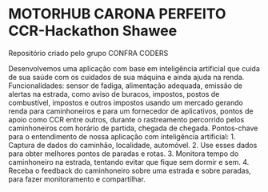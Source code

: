 # MOTORHUB CARONA PERFEITO CCR-Hackathon Shawee
Repositório criado pelo grupo CONFRA CODERS

Desenvolvemos uma aplicação com base em inteligência artificial que cuida de sua saúde com os cuidados de sua máquina e ainda ajuda na renda. Funcionalidades: sensor de fadiga, alimentação adequada, emissão de alertas na estrada, como aviso de buracos, impostos, postos de combustível, impostos e outros impostos usando um mercado gerando renda para caminhoneiros e para um fornecedor de aplicativos, pontos de apoio como CCR entre outros, durante o rastreamento percorrido pelos caminhoneiros com horário de partida, chegada de chegada. Pontos-chave para o entendimento de nossa aplicação com inteligência artificial: 1. Captura de dados do caminhão, localidade, automóvel. 2. Use esses dados para obter melhores pontos de paradas e rotas. 3. Monitora tempo do caminhoneiro na estrada, tentando evitar que fique sem dormir e sem. 4. Receba o feedback do caminhoneiro sobre uma estrada e sobre paradas, para fazer monitoramento e compartilhar.

